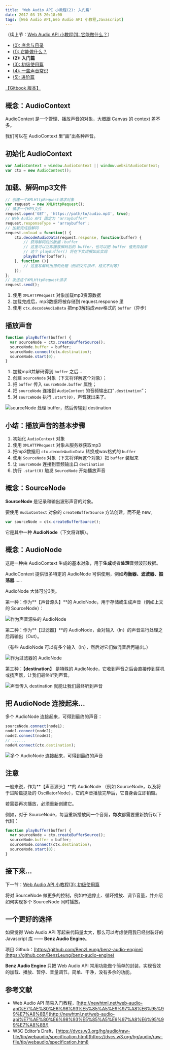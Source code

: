 ```yaml
---
title: 'Web Audio API 小教程(2): 入门篇'
date: 2017-03-15 20:18:00
tags: [Web Audio API,Web Audio API 小教程,Javascript]
---
```


（续上节：[Web Audio API 小教程(1): 它能做什么？](/2017/03/15/Web-Audio-API-Guide-What-can-it-do/)）

- [(0): 序言与目录](/2017/03/15/Web-Audio-API-Guide-Preface/)
- [(1): 它能做什么？](/2017/03/15/Web-Audio-API-Guide-What-can-it-do/)
- **(2): 入门篇**
- [(3): 初级使用篇](/2017/03/15/Web-Audio-API-Guide-Primary-User/)
- [(4): 一些声音常识](/2017/03/15/Web-Audio-API-Guide-About-Sound/)
- [(5): 进阶篇](/2017/03/15/Web-Audio-API-Guide-Advanced-User/)

[【Gitbook 版本】](https://benzleung.gitbooks.io/web-audio-api-mini-guide/)

## 概念：AudioContext

AudioContext 是一个管理、播放声音的对象，大概跟 Canvas 的 context 差不多。

我们可以在 AudioContext 里“画”出各种声音。

## 初始化 AudioContext

<!-- more -->

```javascript
var AudioContext = window.AudioContext || window.webkitAudioContext;
var ctx = new AudioContext();
```

## 加载、解码mp3文件

```javascript
// 创建一个XMLHttpRequest请求对象
var request = new XMLHttpRequest();
// 请求一个MP3文件
request.open('GET', 'https://path/to/audio.mp3', true);
// Web Audio API 固定为 "arraybuffer"
request.responseType = 'arraybuffer';
// 加载完成后解码
request.onload = function() { 
    ctx.decodeAudioData(request.response, function(buffer) { 
        // 获得解码后的数据：buffer 
        // 这里可以立即播放解码后的 buffer，也可以把 buffer 值先存起来
        // 这个 playBuffer() 将在下文讲解如此实现
        playBuffer(buffer);
    }, function (){ 
        // 这里写解码出错的处理（例如文件损坏、格式不对等） 
    }); 
};
// 发送这个XMLHttpRequest请求
request.send();
```

1. 使用 `XMLHTTPRequest` 对象加载mp3资源数据
2. 加载完成后，mp3数据将被存储到 request.response 里
3. 使用 `ctx.decodeAudioData` 把mp3解码成wav格式的 `buffer`（异步）

## 播放声音

```javascript
function playBuffer(buffer) { 
  var sourceNode = ctx.createBufferSource(); 
  sourceNode.buffer = buffer; 
  sourceNode.connect(ctx.destination); 
  sourceNode.start(0); 
}
```

1. 加载mp3并解码得到 `buffer` 之后…
2. 创建 `sourceNode` 对象（下文将详解这个对象）；
3. 把 `buffer` 传入 `sourceNode.buffer` 属性；
4. 把 `sourceNode` 连接到 `AudioContext` 的音频输出口“`.destination`”；
5. 对 `sourceNode` 执行 `.start(0)`，声音就出来了。

![sourceNode 处理 buffer，然后传输到 destination](/web-audio-api-demo/guide-img/1/3.png "sourceNode 处理 buffer，然后传输到 destination")

## 小结：播放声音的基本步骤

1. 初始化 `AudioContext` 对象
1. 使用 `XMLHTTPRequest` 对象从服务器获取mp3
1. 把mp3数据用 `ctx.decodeAudioData` 转换成wav格式的 `buffer`
1. 使用 `SourceNode` 对象（下文将详解这个对象）把 `buffer` 装起来
1. 让 `SourceNode` 连接到音频输出口 `destination`
1. 执行 `.start(0)` 触发 `SourceNode` 开始播放声音

## 概念：SourceNode

**SourceNode** 是记录和输出波形声音的对象。

要使用 `AudioContext` 对象的 `createBufferSource` 方法创建，而不是 new。

```javascript
var sourceNode = ctx.createBufferSource();
```

它是其中一种 **AudioNode**（下文将详解）。

## 概念：AudioNode

这是一种由 AudioContext 生成的基本对象，用于**生成**或者**处理**音频波形数据。

AudioContext 提供很多特定的 AudioNode 可供使用，例如**均衡器、滤波器、振荡器**……

AudioNode 大体可分3类。

第一种：作为**【声音源头】**的 AudioNode，用于存储或生成声音（例如上文的 SourceNode）：

![作为**声音源头**的 AudioNode](/web-audio-api-demo/guide-img/1/4.png "作为声音源头的 AudioNode，用于存储或生成声音")

第二种：作为**【过滤器】**的 AudioNode，会对输入（In）的声音进行处理之后再输出（Out）。

（有些 AudioNode 可以有多个输入（In），然后对它们做混音后再输出。）

![作为**过滤器**的 AudioNode](/web-audio-api-demo/guide-img/1/5.png "作为过滤器的 AudioNode")


第三种：**【destination】** 是特殊的 AudioNode，它收到声音之后会直接传到耳机或扬声器，让我们最终听到声音。

![声音传入 **destination** 就能让我们最终听到声音](/web-audio-api-demo/guide-img/1/6.png "ctx.destination")

## 把 AudioNode 连接起来…

多个 AudioNode 连接起来，可得到最终的声音：

```javascript
sourceNode.connect(node1);
node1.connect(node2);
node2.connect(node3);
// ......
nodeN.connect(ctx.destination);
```

![多个 AudioNode 连接起来，可得到最终的声音](/web-audio-api-demo/guide-img/1/7.png "多个 AudioNode 连接起来，可得到最终的声音")

## 注意

一般来说，作为**【声音源头】**的 AudioNode （例如 SourceNode，以及将于进阶篇提及的 OscillatorNode），它的声音播放完毕后，它自身会立即销毁。

若需要再次播放，必须重新创建它。

例如，对于 SourceNode，每当重新播放同一个音频，**每次**都需要重新执行以下代码：

```javascript
function playBuffer(buffer) { 
  var sourceNode = ctx.createBufferSource(); 
  sourceNode.buffer = buffer; 
  sourceNode.connect(ctx.destination); 
  sourceNode.start(0); 
}
```

## 接下来...

下一节：[Web Audio API 小教程(3): 初级使用篇](/2017/03/15/Web-Audio-API-Guide-Primary-User/)

将对 SourceNode 做更多的控制，例如中途停止、循环播放、调节音量，并介绍如何实现多个 SourceNode 同时播放。

## 一个更好的选择

如果觉得 Web Audio API 写起来代码量太大，那么可以考虑使用我已经封装好的 Javascript 库 —— **Benz Audio Engine**。

项目 Github：[https://github.com/BenzLeung/benz-audio-engine](https://github.com/BenzLeung/benz-audio-engine)

**Benz Audio Engine** 只把 Web Audio API 常用功能做个简单的封装，实现音效的加载、播放、暂停、音量调节。简单、干净，没有多余的功能。

## 参考文献

- Web Audio API 简易入门教程，[http://newhtml.net/web-audio-api%E7%AE%80%E6%98%93%E5%85%A5%E9%97%A8%E6%95%99%E7%A8%8B/](http://newhtml.net/web-audio-api%E7%AE%80%E6%98%93%E5%85%A5%E9%97%A8%E6%95%99%E7%A8%8B/)
- W3C Editor’s Draft，[https://dvcs.w3.org/hg/audio/raw-file/tip/webaudio/specification.html](https://dvcs.w3.org/hg/audio/raw-file/tip/webaudio/specification.html)
